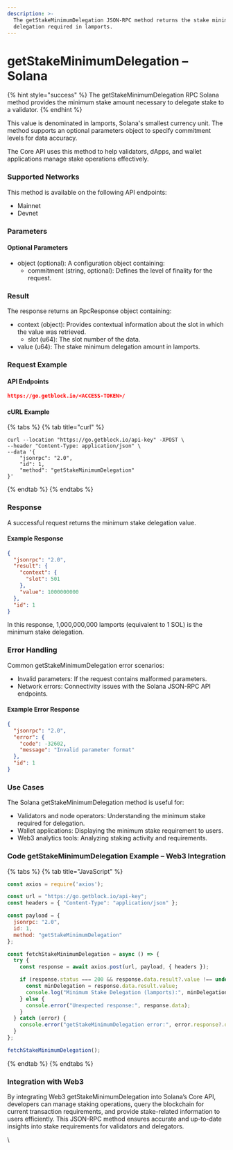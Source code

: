```yaml
---
description: >-
  The getStakeMinimumDelegation JSON-RPC method returns the stake minimum
  delegation required in lamports.
---
```


# getStakeMinimumDelegation – Solana

{% hint style="success" %}
The getStakeMinimumDelegation RPC Solana method provides the minimum stake amount necessary to delegate stake to a validator.&#x20;
{% endhint %}

This value is denominated in lamports, Solana's smallest currency unit. The method supports an optional parameters object to specify commitment levels for data accuracy.

The Core API uses this method to help validators, dApps, and wallet applications manage stake operations effectively.

### Supported Networks

This method is available on the following API endpoints:

* Mainnet
* Devnet

### Parameters

#### Optional Parameters

* object (optional): A configuration object containing:
  * commitment (string, optional): Defines the level of finality for the request.

### Result

The response returns an RpcResponse object containing:

* context (object): Provides contextual information about the slot in which the value was retrieved.
  * slot (u64): The slot number of the data.
* value (u64): The stake minimum delegation amount in lamports.

### Request Example

#### API Endpoints

```json
https://go.getblock.io/<ACCESS-TOKEN>/
```

#### cURL Example

{% tabs %}
{% tab title="curl" %}
```
curl --location "https://go.getblock.io/api-key" -XPOST \
--header "Content-Type: application/json" \
--data '{
    "jsonrpc": "2.0",
    "id": 1,
    "method": "getStakeMinimumDelegation"
}'
```
{% endtab %}
{% endtabs %}

### Response

A successful request returns the minimum stake delegation value.

#### Example Response

```json
{
  "jsonrpc": "2.0",
  "result": {
    "context": {
      "slot": 501
    },
    "value": 1000000000
  },
  "id": 1
}
```

In this response, 1,000,000,000 lamports (equivalent to 1 SOL) is the minimum stake delegation.

### Error Handling

Common getStakeMinimumDelegation error scenarios:

* Invalid parameters: If the request contains malformed parameters.
* Network errors: Connectivity issues with the Solana JSON-RPC API endpoints.

#### Example Error Response

```json
{
  "jsonrpc": "2.0",
  "error": {
    "code": -32602,
    "message": "Invalid parameter format"
  },
  "id": 1
}
```

### Use Cases

The Solana getStakeMinimumDelegation method is useful for:

* Validators and node operators: Understanding the minimum stake required for delegation.
* Wallet applications: Displaying the minimum stake requirement to users.
* Web3 analytics tools: Analyzing staking activity and requirements.

### Code getStakeMinimumDelegation Example – Web3 Integration

{% tabs %}
{% tab title="JavaScript" %}
```javascript
const axios = require('axios');

const url = "https://go.getblock.io/api-key"; 
const headers = { "Content-Type": "application/json" };

const payload = {
  jsonrpc: "2.0",
  id: 1,
  method: "getStakeMinimumDelegation"
};

const fetchStakeMinimumDelegation = async () => {
  try {
    const response = await axios.post(url, payload, { headers });

    if (response.status === 200 && response.data.result?.value !== undefined) {
      const minDelegation = response.data.result.value;
      console.log("Minimum Stake Delegation (lamports):", minDelegation);
    } else {
      console.error("Unexpected response:", response.data);
    }
  } catch (error) {
    console.error("getStakeMinimumDelegation error:", error.response?.data || error.message);
  }
};

fetchStakeMinimumDelegation();

```
{% endtab %}
{% endtabs %}

### Integration with Web3

By integrating Web3 getStakeMinimumDelegation into Solana’s Core API, developers can manage staking operations, query the blockchain for current transaction requirements, and provide stake-related information to users efficiently. This JSON-RPC method ensures accurate and up-to-date insights into stake requirements for validators and delegators.

\
